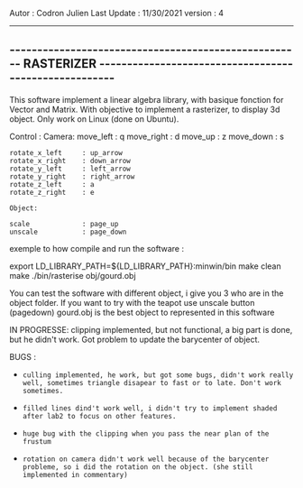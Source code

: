 Autor : Codron Julien 
Last Update : 11/30/2021
version : 4

-----------------------------------------------------------------------------------------------------------------------
----------------------------------------------------- RASTERIZER ------------------------------------------------------
-----------------------------------------------------------------------------------------------------------------------

This software implement a linear algebra library, with basique fonction for Vector and Matrix. With objective to implement a rasterizer, to display 3d object.
Only work on Linux (done on Ubuntu).

Control : 
    Camera:
    move_left  : q
    move_right : d
    move_up    : z
    move_down  : s

    rotate_x_left     : up_arrow
    rotate_x_right    : down_arrow
    rotate_y_left     : left_arrow
    rotate_y_right    : right_arrow
    rotate_z_left     : a
    rotate_z_right    : e

    Object:

    scale             : page_up
    unscale           : page_down


exemple to how compile and run the software :

export LD_LIBRARY_PATH=${LD_LIBRARY_PATH}:minwin/bin
make clean
make
./bin/rasterise
obj/gourd.obj


You can test the software with different object, i give you 3 who are in the object folder. If you want to try with the teapot use unscale button (pagedown)
gourd.obj is the best object to represented in this software

IN PROGRESSE:
    clipping implemented, but not functional, a big part is done, but he didn't work. Got problem to update the barycenter of object.    

BUGS : 
 -     culling implemented, he work, but got some bugs, didn't work really well, sometimes triangle disapear to fast or to late. Don't work sometimes.
 -     filled lines dind't work well, i didn't try to implement shaded after lab2 to focus on other features. 
 -     huge bug with the clipping when you pass the near plan of the frustum
 -     rotation on camera didn't work well because of the barycenter probleme, so i did the rotation on the object. (she still implemented in commentary)



